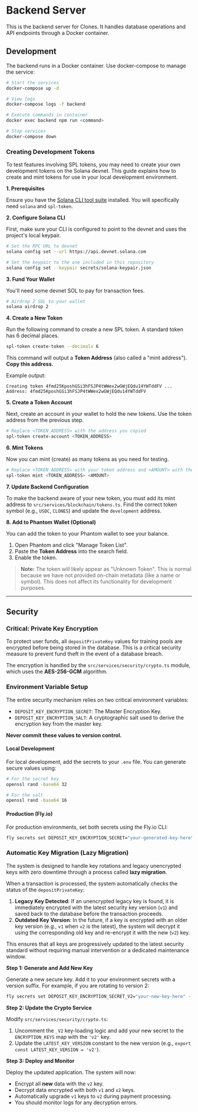 # Backend Server

This is the backend server for Clones. It handles database operations and API endpoints through a Docker container.

## Development

The backend runs in a Docker container. Use docker-compose to manage the service:

```bash
# Start the services
docker-compose up -d

# View logs
docker-compose logs -f backend

# Execute commands in container
docker exec backend npm run <command>

# Stop services
docker-compose down

```

### Creating Development Tokens

To test features involving SPL tokens, you may need to create your own development tokens on the Solana devnet. This guide explains how to create and mint tokens for use in your local development environment.

**1. Prerequisites**

Ensure you have the [Solana CLI tool suite](https://docs.solana.com/cli/install-solana-cli-tools) installed. You will specifically need `solana` and `spl-token`.

**2. Configure Solana CLI**

First, make sure your CLI is configured to point to the devnet and uses the project's local keypair.

```bash
# Set the RPC URL to devnet
solana config set --url https://api.devnet.solana.com

# Set the keypair to the one included in this repository
solana config set --keypair secrets/solana-keypair.json
```

**3. Fund Your Wallet**

You'll need some devnet SOL to pay for transaction fees.

```bash
# Airdrop 2 SOL to your wallet
solana airdrop 2
```

**4. Create a New Token**

Run the following command to create a new SPL token. A standard token has 6 decimal places.

```bash
spl-token create-token --decimals 6
```

This command will output a **Token Address** (also called a "mint address"). **Copy this address.**

Example output:
```
Creating token 4fmd25KposhGSi3hFSJP4tWWex2wGWjEQdu14YWTddFV ...
Address: 4fmd25KposhGSi3hFSJP4tWWex2wGWjEQdu14YWTddFV
```

**5. Create a Token Account**

Next, create an account in your wallet to hold the new tokens. Use the token address from the previous step.

```bash
# Replace <TOKEN_ADDRESS> with the address you copied
spl-token create-account <TOKEN_ADDRESS>
```

**6. Mint Tokens**

Now you can mint (create) as many tokens as you need for testing.

```bash
# Replace <TOKEN_ADDRESS> with your token address and <AMOUNT> with the quantity you want
spl-token mint <TOKEN_ADDRESS> <AMOUNT>
```

**7. Update Backend Configuration**

To make the backend aware of your new token, you must add its mint address to `src/services/blockchain/tokens.ts`. Find the correct token symbol (e.g., `USDC`, `CLONES`) and update the `development` address.

**8. Add to Phantom Wallet (Optional)**

You can add the token to your Phantom wallet to see your balance.
1.  Open Phantom and click "Manage Token List".
2.  Paste the **Token Address** into the search field.
3.  Enable the token.

> **Note:** The token will likely appear as "Unknown Token". This is normal because we have not provided on-chain metadata (like a name or symbol). This does not affect its functionality for development purposes.

---

## Security

### Critical: Private Key Encryption

To protect user funds, all `depositPrivateKey` values for training pools are encrypted before being stored in the database. This is a critical security measure to prevent fund theft in the event of a database breach.

The encryption is handled by the `src/services/security/crypto.ts` module, which uses the **AES-256-GCM** algorithm.

### Environment Variable Setup

The entire security mechanism relies on two critical environment variables:
- `DEPOSIT_KEY_ENCRYPTION_SECRET`: The Master Encryption Key.
- `DEPOSIT_KEY_ENCRYPTION_SALT`: A cryptographic salt used to derive the encryption key from the master key.

**Never commit these values to version control.**

#### Local Development

For local development, add the secrets to your `.env` file. You can generate secure values using:
```bash
# For the secret key
openssl rand -base64 32

# For the salt
openssl rand -base64 16
```

#### Production (Fly.io)

For production environments, set both secrets using the Fly.io CLI:
```bash
fly secrets set DEPOSIT_KEY_ENCRYPTION_SECRET="your-generated-key-here" DEPOSIT_KEY_ENCRYPTION_SALT="your-generated-salt-here" --app <your-app-name>
```

### Automatic Key Migration (Lazy Migration)

The system is designed to handle key rotations and legacy unencrypted keys with zero downtime through a process called **lazy migration**.

When a transaction is processed, the system automatically checks the status of the `depositPrivateKey`:
1.  **Legacy Key Detected**: If an unencrypted legacy key is found, it is immediately encrypted with the latest security key version (`v1`) and saved back to the database before the transaction proceeds.
2.  **Outdated Key Version**: In the future, if a key is encrypted with an older key version (e.g., `v1` when `v2` is the latest), the system will decrypt it using the corresponding old key and re-encrypt it with the new (`v2`) key.

This ensures that all keys are progressively updated to the latest security standard without requiring manual intervention or a dedicated maintenance window.


**Step 1: Generate and Add New Key**

Generate a new secure key. Add it to your environment secrets with a version suffix. For example, if you are rotating to version 2:

```bash
fly secrets set DEPOSIT_KEY_ENCRYPTION_SECRET_V2="your-new-key-here" --app <your-app-name>
```

**Step 2: Update the Crypto Service**

Modify `src/services/security/crypto.ts`:
1.  Uncomment the `_V2` key-loading logic and add your new secret to the `ENCRYPTION_KEYS` map with the `'v2'` key.
2.  Update the `LATEST_KEY_VERSION` constant to the new version (e.g., `export const LATEST_KEY_VERSION = 'v2'`).

**Step 3: Deploy and Monitor**

Deploy the updated application. The system will now:
- Encrypt all **new** data with the `v2` key.
- Decrypt data encrypted with both `v1` and `v2` keys.
- Automatically upgrade `v1` keys to `v2` during payment processing.
- You should monitor logs for any decryption errors.